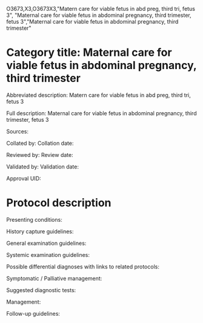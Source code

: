 O3673,X3,O3673X3,"Matern care for viable fetus in abd preg, third tri, fetus 3", "Maternal care for viable fetus in abdominal pregnancy, third trimester, fetus 3","Maternal care for viable fetus in abdominal pregnancy, third trimester"
# Category title: Maternal care for viable fetus in abdominal pregnancy, third trimester

Abbreviated description: Matern care for viable fetus in abd preg, third tri, fetus 3

Full description: Maternal care for viable fetus in abdominal pregnancy, third trimester, fetus 3

Sources:

Collated by:
Collation date:

Reviewed by:
Review date:

Validated by:
Validation date:

Approval UID:

# Protocol description

Presenting conditions:

History capture guidelines:

General examination guidelines:

Systemic examination guidelines:

Possible differential diagnoses with links to related protocols:

Symptomatic / Palliative management:

Suggested diagnostic tests:

Management:

Follow-up guidelines:
